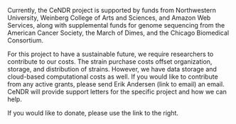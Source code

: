 Currently, the CeNDR project is supported by funds from Northwestern University, Weinberg College of Arts and Sciences, and Amazon Web Services, along with supplemental funds for genome sequencing from the American Cancer Society, the March of Dimes, and the Chicago Biomedical Consortium.

For this project to have a sustainable future, we require researchers to contribute to our costs. The strain purchase costs offset organization, storage, and distribution of strains. However, we have data storage and cloud-based computational costs as well. If you would like to contribute from any active grants, please send Erik Andersen (link to email) an email. CeNDR will provide support letters for the specific project and how we can help. 

If you would like to donate, please use the link to the right.